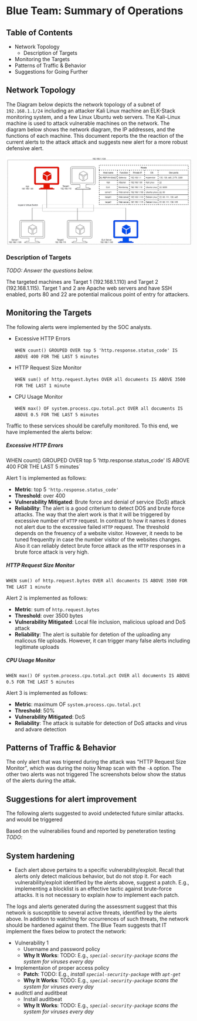 # Blue Team: Summary of Operations

## Table of Contents
- Network Topology
  - Description of Targets
- Monitoring the Targets
- Patterns of Traffic & Behavior
- Suggestions for Going Further

## Network Topology

The Diagram below depicts the network topology of a subnet of `192.168.1.1/24` including an attacker Kali Linux machine an ELK-Stack monitoring system, and a few Linux Ubuntu web servers. The Kali-Linux machine is used to attack vulnerable machines on the network. The diagram below shows the network diagram, the IP addresses, and the functions of each machine. This document reports the the reaction of the current alerts to the attack attack and suggests new alert for a more robust defensive alert.

![Diagram](Images/Diagram.png)

### Description of Targets
_TODO: Answer the questions below._

The targeted machines are Target 1 (192.168.1.110) and Target 2 (192.168.1.115). Target 1 and 2 are Apache web servers and have SSH enabled, ports 80 and 22 are potential malicous point of entry for attackers.

## Monitoring the Targets

The following alerts were implemented by the SOC analysts.

- Excessive HTTP Errors

    `WHEN count() GROUPED OVER top 5 'http.response.status_code' IS ABOVE 400 FOR THE LAST 5 minutes`

- HTTP Request Size Monitor

    `WHEN sum() of http.request.bytes OVER all documents IS ABOVE 3500 FOR THE LAST 1 minute`

- CPU Usage Monitor

    `WHEN max() OF system.process.cpu.total.pct OVER all documents IS ABOVE 0.5 FOR THE LAST 5 minutes`

Traffic to these services should be carefully monitored. To this end, we have implemented the alerts below:

##### Excessive HTTP Errors

WHEN count() GROUPED OVER top 5 'http.response.status_code' IS ABOVE 400 FOR THE LAST 5 minutes`

Alert 1 is implemented as follows:
  - **Metric**: top 5 `'http.response.status_code'`
  - **Threshold**: over 400
  - **Vulnerability Mitigated**: Brute force and denial of service (DoS) attack
  - **Reliability**: The alert is a good criterium to detect DOS and brute force attacks. The way that the alert work is that it will be triggered by excessive number of `HTTP` request. In contrast to how it names it dones not alert due to the excessive failed `HTTP` request. The threshold depends on the freuency of a website visitor. However, it needs to be tuned frequenlty in case the number visitor of the websites changes. Also it can reliably detect brute force attack as the `HTTP` responses in a brute force attack is very high.

##### HTTP Request Size Monitor

   `WHEN sum() of http.request.bytes OVER all documents IS ABOVE 3500 FOR THE LAST 1 minute`

Alert 2 is implemented as follows:
  - **Metric**: sum of `http.request.bytes`
  - **Threshold**: over 3500 bytes
  - **Vulnerability Mitigated**: Local file inclusion, malicious upload and DoS attack
  - **Reliability**: The alert is suitable for detetion of the uploading any malicous file uploads. However, it can trigger many false alerts including legitimate uploads 

##### CPU Usage Monitor

   `WHEN max() OF system.process.cpu.total.pct OVER all documents IS ABOVE 0.5 FOR THE LAST 5 minutes`

Alert 3 is implemented as follows:
  - **Metric**: maximum OF `system.process.cpu.total.pct`
  - **Threshold**: 50%
  - **Vulnerability Mitigated**: DoS
  - **Reliability**: The attack is suitable for detection of DoS attacks and virus and advare detection

## Patterns of Traffic & Behavior

The only alert that was trigered during the attack was "HTTP Request Size Monitor", which was during the noisy Nmap scan with the `-A` option. The other two alerts was not triggered
The screenshots below show the status of the alerts during the attak.

## Suggestions for alert improvement

The following alerts suggested to avoid undetected future similar attacks. and would be triggered 

Based on the vulnerabilies found and reported by peneteration testing
_TODO_:

## System hardening 
- Each alert above pertains to a specific vulnerability/exploit. Recall that alerts only detect malicious behavior, but do not stop it. For each vulnerability/exploit identified by the alerts above, suggest a patch. E.g., implementing a blocklist is an effective tactic against brute-force attacks. It is not necessary to explain _how_ to implement each patch.

The logs and alerts generated during the assessment suggest that this network is susceptible to several active threats, identified by the alerts above. In addition to watching for occurrences of such threats, the network should be hardened against them. The Blue Team suggests that IT implement the fixes below to protect the network:
- Vulnerability 1
  - Username and password policy
  - **Why It Works**: TODO: E.g., _`special-security-package` scans the system for viruses every day_
- Implementaion of proper access policy
  - **Patch**: TODO: E.g., _install `special-security-package` with `apt-get`_
  - **Why It Works**: TODO: E.g., _`special-security-package` scans the system for viruses every day_
- auditctl and auditbeat
  - Install auditbeat
  - **Why It Works**: TODO: E.g., _`special-security-package` scans the system for viruses every day_
